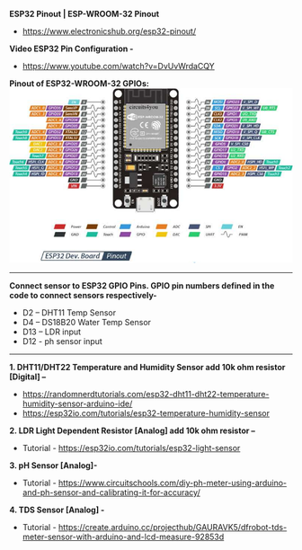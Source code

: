 **ESP32 Pinout | ESP-WROOM-32 Pinout**
* https://www.electronicshub.org/esp32-pinout/

**Video ESP32 Pin Configuration -**
* https://www.youtube.com/watch?v=DvUvWrdaCQY

**Pinout of ESP32-WROOM-32 GPIOs:**
![image](https://github.com/runalb/Hydroponic-IoT-Project/blob/main/ESP32-Pinout.jpg?raw=true)



-----------------------------------------------------------------------------------

**Connect sensor to ESP32 GPIO Pins. GPIO pin numbers defined in the code to connect sensors respectively-**

* D2 – DHT11 Temp Sensor
* D4 – DS18B20 Water Temp Sensor
* D13 – LDR input
* D12 - ph sensor input


-----------------------------------------------------------------------------------
 
**1.	DHT11/DHT22 Temperature and Humidity Sensor add 10k ohm resistor [Digital] –**
* https://randomnerdtutorials.com/esp32-dht11-dht22-temperature-humidity-sensor-arduino-ide/ 
* https://esp32io.com/tutorials/esp32-temperature-humidity-sensor

**2.	LDR Light Dependent Resistor [Analog] add 10k ohm resistor –**
*	Tutorial - https://esp32io.com/tutorials/esp32-light-sensor

**3.	pH Sensor [Analog]-**
*	Tutorial - https://www.circuitschools.com/diy-ph-meter-using-arduino-and-ph-sensor-and-calibrating-it-for-accuracy/

**4.	TDS Sensor [Analog] -**
*	Tutorial - https://create.arduino.cc/projecthub/GAURAVK5/dfrobot-tds-meter-sensor-with-arduino-and-lcd-measure-92853d

